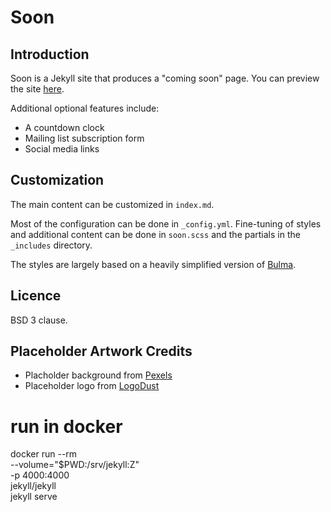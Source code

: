 # Soon

## Introduction

Soon is a Jekyll site that produces a "coming soon" page.  You can preview
the site [here](https://kelvinmo.github.io/soon).

Additional optional features include:

* A countdown clock
* Mailing list subscription form
* Social media links

## Customization

The main content can be customized in `index.md`.

Most of the configuration can be done in `_config.yml`.  Fine-tuning of
styles and additional content can be done in `soon.scss` and the
partials in the `_includes` directory.

The styles are largely based on a heavily simplified version of
[Bulma](https://bulma.io).

## Licence

BSD 3 clause.

## Placeholder Artwork Credits

* Placholder background from [Pexels](https://www.pexels.com/photo/abstract-art-astronomy-background-220071/)
* Placeholder logo from [LogoDust](http://logodust.com/)



# run in docker
docker run --rm \
  --volume="$PWD:/srv/jekyll:Z" \
  -p 4000:4000 \
  jekyll/jekyll \
  jekyll serve
